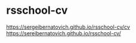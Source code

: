 # rsschool-cv
https://sergeibernatovich.github.io/rsschool-cv/cv
https://sereibernatovich.github.io/rsschool-cv/

